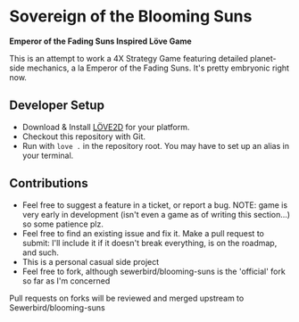 # Sovereign of the Blooming Suns
**Emperor of the Fading Suns Inspired Löve Game**

This is an attempt to work a 4X Strategy Game featuring detailed planet-side mechanics, a la Emperor of the Fading Suns. It's pretty embryonic right now.

## Developer Setup

- Download & Install [LÖVE2D](https://love2d.org/) for your platform.
- Checkout this repository with Git.
- Run with `love .` in the repository root. You may have to set up an alias in your terminal.

## Contributions

- Feel free to suggest a feature in a ticket, or report a bug. NOTE: game is very early in development (isn't even a game as of writing this section...) so some patience plz.
- Feel free to find an existing issue and fix it. Make a pull request to submit: I'll include it if it doesn't break everything, is on the roadmap, and such.
- This is a personal casual side project
- Feel free to fork, although sewerbird/blooming-suns is the 'official' fork so far as I'm concerned

Pull requests on forks will be reviewed and merged upstream to Sewerbird/blooming-suns
